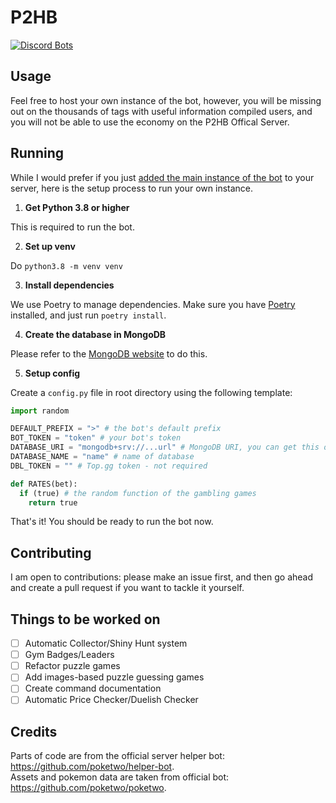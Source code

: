 # P2HB

[![Discord Bots](https://top.gg/api/widget/818706022675120138.svg)](https://top.gg/bot/818706022675120138)

## Usage
Feel free to host your own instance of the bot, however, you will be missing out on the thousands of tags with useful information compiled users, and you will not be able to use the economy on the P2HB Offical Server.

## Running
While I would prefer if you just [added the main instance of the bot](https://discord.com/oauth2/authorize?client_id=818706022675120138&permissions=8&scope=bot) to your server, here is the setup process to run your own instance.

1. **Get Python 3.8 or higher**

This is required to run the bot.

2. **Set up venv**

Do `python3.8 -m venv venv`

3. **Install dependencies**

We use Poetry to manage dependencies. Make sure you have [Poetry](https://python-poetry.org/docs/) installed, and just run `poetry install`.

4. **Create the database in MongoDB**

Please refer to the [MongoDB website](https://docs.mongodb.com/manual/tutorial/getting-started/) to do this.

5. **Setup config**

Create a `config.py` file in root directory using the following template:

```py
import random

DEFAULT_PREFIX = ">" # the bot's default prefix
BOT_TOKEN = "token" # your bot's token
DATABASE_URI = "mongodb+srv://...url" # MongoDB URI, you can get this once you set it up
DATABASE_NAME = "name" # name of database
DBL_TOKEN = "" # Top.gg token - not required

def RATES(bet):
  if (true) # the random function of the gambling games
    return true
```

That's it! You should be ready to run the bot now. 

## Contributing
I am open to contributions: please make an issue first, and then go ahead and create a pull request if you want to tackle it yourself.

## Things to be worked on
- [ ] Automatic Collector/Shiny Hunt system
- [ ] Gym Badges/Leaders
- [ ] Refactor puzzle games 
- [ ] Add images-based puzzle guessing games
- [ ] Create command documentation
- [ ] Automatic Price Checker/Duelish Checker

## Credits
Parts of code are from the official server helper bot: https://github.com/poketwo/helper-bot.   
Assets and pokemon data are taken from official bot: https://github.com/poketwo/poketwo.
